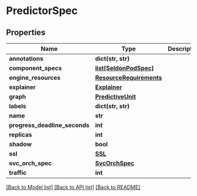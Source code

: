 # PredictorSpec

## Properties
Name | Type | Description | Notes
------------ | ------------- | ------------- | -------------
**annotations** | **dict(str, str)** |  | [optional] 
**component_specs** | [**list[SeldonPodSpec]**](SeldonPodSpec.md) |  | [optional] 
**engine_resources** | [**ResourceRequirements**](ResourceRequirements.md) |  | [optional] 
**explainer** | [**Explainer**](Explainer.md) |  | [optional] 
**graph** | [**PredictiveUnit**](PredictiveUnit.md) |  | [optional] 
**labels** | **dict(str, str)** |  | [optional] 
**name** | **str** |  | [optional] 
**progress_deadline_seconds** | **int** |  | [optional] 
**replicas** | **int** |  | [optional] 
**shadow** | **bool** |  | [optional] 
**ssl** | [**SSL**](SSL.md) |  | [optional] 
**svc_orch_spec** | [**SvcOrchSpec**](SvcOrchSpec.md) |  | [optional] 
**traffic** | **int** |  | [optional] 

[[Back to Model list]](../README.md#documentation-for-models) [[Back to API list]](../README.md#documentation-for-api-endpoints) [[Back to README]](../README.md)


